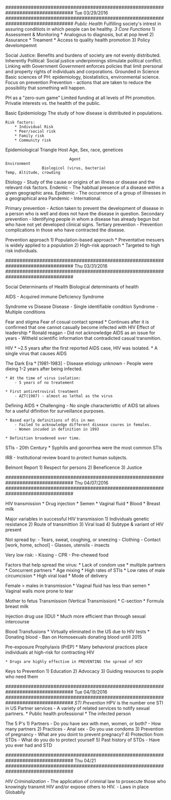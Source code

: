 ################################################################################
Tue 03/29/2016
################################################################################
*Public Health*
    Fulfilling society's intrest in assuring conditiots in which people can be healthy.
    _3 Core Functions_
        1) Assessment & Monitoring 
            * Analogous to diagnosis, but at pop level
        2) Assurance
            * Treament
            * Access to quality health promotion
        3) Policy develompemnt

Social Justice:
    Benefits and burdens of society are not evenly distributed.
Inherently Political:
    Social justice underpinnings stimulate political conflict.
Linking with Government
    Government enforces policies that limit prersonal and property rights of individuals and corporations.
Grounded in Science
    Basic sciences of PH: epidemiology, biostatistics, environmental science.
Focus on prevention
    Prevention - actions that are taken to reduce the possibility that something will happen.

PH as a "zero-sum game"
    Limited funding at all levels of PH promotion.
    Privatie interests vs. the healtth of the public.

Basic Epidemiology
    The study of how disease is distributed in populations.

    Risk factors:
        * Individual Risk
        * Peer/sociol risk
        * Family risk
        * Community risk


Epidemiological Triangle
                                                        Host
                                            Age, Sex, race, genetices



                                Agent                                          Environment
                    Biologicol (virus, bacteria)                         Temp, Altitude, crowding

Etiology    - Study of the cause or origins of an illness or disease and the relevant risk factors.
Endemic     - The habitual presence of a disease within a given geographic area. 
Epidemic    - The occurrence of a group of illnesses in a geographical area
Pandemic    - International.

Primary prevention     - Action taken to prevent the development of disease in a person who is well and does not have the disease in question.
Secondary prevention    - Identifying people in whom a disease has already begun but who have not yet developed clinical signs.
Tertiary prevention     - Prevention complications in those who have contracted the disease. 

Prevention approach
    1) Population-based approach
        * Preventative mesuers is widely applied to a population
    2) High-risk approach 
        * Targeted to high risk individuals.

################################################################################
Thu 03/31/2016
################################################################################

Social Determinants of Health
Biological determinants of health   

AIDS - Acquired immune Deficiency Syndrome

Syndrome vs Disease
    Disease     - Single identifiable condition
    Syndrome    - Multiple conditions

Fear and stigma
    Fear of cosual contact spread
        * Continues after it is confirmed that one cannot casually become infected with HIV
    Effect of leadership
        * Ronald reagan
            - Did not acknowledge AIDS as an issue for years
            - Witheld scientific information that contradicted casual transmition.

HIV
    * ~2.5 years after the first reported AIDS case, HIV was isolated.
    * A single virus that causes AIDS

The Dark Era
    * [1981-1983]
        - Disease etiology unknown
        - People were dieing 1-2 years after being infected.

    * At the time of virus isolation:
        - 5 years of no treatement

    * First antiretroviral treatment
        - AZT(1987) - almost as lethal as the virus

Defining AIDS
    * Challenging
        - No single characteristtic of AIDS tat allows for a useful difinition for surveillance purposes.

    * Based early definitions of Ols in men
        - Failed to acknowledge different disease coures in females.
        - Women incuded in definition in 1993
    
    * Definition broadened over time.

STIs - 20th Century
    * Syphilis and gonorrhea were the most common STIs

IRB - Institutional review board to protect human subjects.

Belmont Report
    1) Respect for persons
    2) Beneficence
    3) Justice

################################################################################
Thu 04/07/2016
################################################################################

HIV transmission
    * Drug injection
    * Semen
    * Vaginal fluid
    * Blood
    * Breast milk

Major variables in successful HIV transmission
    1) Individuals genetic resistance
    2) Route of transmittion
    3) Viral load
    4) Subtype & variant of HIV present

Not spread by:
    - Tears, sweat, coughing, or sneezing
    - Clothing
    - Contact [work, home, school]
    - Glasses, utensils
    - insects

Very low risk:
    - Kissing
    - CPR
    - Pre-chewed food

Factors that help spread the virus:
    * Lack of condom use
    * multiple partners
    * Concurrent partners
    * Age mixing
    * High rates of STIs
    * Low rates of male circumcision
    * High viral load
    * Mode of delivery

Female > males in transmission
    * Vaginal fluid has less than semen
    * Vaginal walls more prone to tear

Mother to fetus Transmission (Vertical Transmission)
    * C-section 
    * Formula breast milk

Injection drug use (IDU)
    * Much more efficient than through sexual intercourse

Blood Transfusions
    * Virtually eliminated in the US due to HIV tests
    * Donating blood 
        - Ban on Homosexuals donating blood untill 2015

Pre-exposure Prophylaxis (PrEP)
    * Many behavioral practices place individuals at high-risk for contracting HIV

    * Drugs are highly effective in PREVENTING the spread of HIV

Keys to Prevention
    1) Education
    2) Advocacy
    3) Guiding resources to pople who need them


################################################################################
Tue 04/19/2016
################################################################################
*STI Prevention*
    HPV is the number one STI in US
Partner services - A variety of related services to notify sexual partners.
    * Public health professional
    * The infected person

The 5 P's
    1) Partners
        - Do you have sex with men, women, or both?
        - How many partners
    2) Practices
        - Anal sex
        - Do you use condoms
    3) Prevention of pregnancy
        - What are you doint to prevent pregnacy?
    4) Protection from STDs
        - What do you do to protect yourself
    5) Past history of STDs
        - Have you ever had and STD

################################################################################
Thu 04/21
################################################################################

*HIV Criminalization*
    - The application of criminal law to prosecute those who knowingly transmit HIV and/or expose others to HIV.
    - Laws in place Globablly




